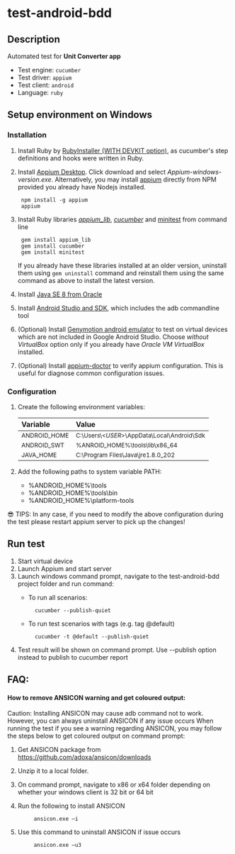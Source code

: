 # test-android-bdd
## Description
Automated test for __Unit Converter app__

* Test engine: `cucumber`
* Test driver: `appium`
* Test client: `android`
* Language: `ruby`

## Setup environment on Windows
### Installation
1. Install Ruby by [RubyInstaller (WITH DEVKIT option)](https://rubyinstaller.org/downloads/), as cucumber's step definitions and hooks were written in Ruby.
1. Install [Appium Desktop](http://appium.io/). Click download and select _Appium-windows-version.exe_.
Alternatively, you may install [appium](https://www.npmjs.com/package/appium) directly from NPM provided you already have Nodejs installed.

        npm install -g appium
        appium
1. Install Ruby libraries [_appium_lib_](https://rubygems.org/gems/appium_lib), [_cucumber_](https://rubygems.org/gems/cucumber) and [minitest](https://rubygems.org/gems/minitest) from command line

        gem install appium_lib
        gem install cucumber
        gem install minitest

    If you already have these libraries installed at an older version, uninstall them using `gem uninstall` command and reinstall them using the same command as above to install the latest version.

1. Install [Java SE 8 from Oracle](https://www.oracle.com/ca-en/java/technologies/javase/javase-jdk8-downloads.html)
1. Install [Android Studio and SDK](https://developer.android.com/studio#downloads), which includes the adb commandline tool
1. (Optional) Install [Genymotion android emulator](https://www.genymotion.com/download/) to test on virtual devices which are not included in Google Android Studio. 
Choose _without VirtualBox_ option only if you already have _Oracle VM VirtualBox_ installed.
1. (Optional) Install [appium-doctor](https://github.com/appium/appium-doctor) to verify appium configuration. This is useful for diagnose common configuration issues.

### Configuration
1. Create the following environment variables:

     Variable    | Value |
     :------     |:---   |
     <sup>ANDROID_HOME | <sup>C:\Users\\<_USER_\>\AppData\Local\Android\Sdk |
     <sup>ANDROID_SWT  | <sup>%ANROID_HOME%\tools\lib\x86_64 |
     <sup>JAVA_HOME    | <sup>C:\Program Files\Java\jre1.8.0_202 |

1. Add the following paths to system variable PATH:

    * %ANDROID_HOME%\tools
    * %ANDROID_HOME%\tools\bin
    * %ANDROID_HOME%\platform-tools

:sunglasses: 
TIPS: In any case, if you need to modify the above configuration during the test please restart appium server to pick up the changes!

## Run test
1. Start virtual device
1. Launch Appium and start server
1. Launch windows command prompt, navigate to the test-android-bdd project folder and run command:
    * To run all scenarios: 
        
            cucumber --publish-quiet

    * To run test scenarios with tags (e.g. tag @default)

            cucumber -t @default --publish-quiet

1. Test result will be shown on command prompt. Use --publish option instead to publish to cucumber report

## FAQ:    
#### How to remove ANSICON warning and get coloured output:         
Caution: Installing ANSICON may cause adb command not to work. However, you can always uninstall ANSICON if any issue occurs
When running the test if you see a warning regarding ANSICON, you may follow the steps below to get coloured output on command prompt:     
1. Get ANSICON package from https://github.com/adoxa/ansicon/downloads
1. Unzip it to a local folder. 
1. On command prompt, navigate to x86 or x64 folder depending on whether your windows client is 32 bit or 64 bit
1. Run the following to install ANSICON
        
            ansicon.exe –i
1. Use this command to uninstall ANSICON if issue occurs

            ansicon.exe –u3